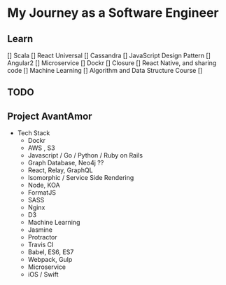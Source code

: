# My Journey as a Software Engineer 


## Learn 
[] Scala 
[] React Universal 
[] Cassandra
[] JavaScript Design Pattern
[] Angular2
[] Microservice
[] Dockr
[] Closure
[] React Native, and sharing code 
[] Machine Learning 
[] Algorithm and Data Structure Course 
[] 

## TODO

## Project AvantAmor
- Tech Stack 
  * Dockr 
  * AWS , S3
  * Javascript / Go / Python / Ruby on Rails 
  * Graph Database, Neo4j   ??
  * React, Relay, GraphQL
  * Isomorphic / Service Side Rendering 
  * Node, KOA
  * FormatJS
  * SASS
  * Nginx 
  * D3 
  * Machine Learning 
  * Jasmine
  * Protractor 
  * Travis CI
  * Babel, ES6, ES7 
  * Webpack, Gulp 
  * Microservice 
  * iOS / Swift 


